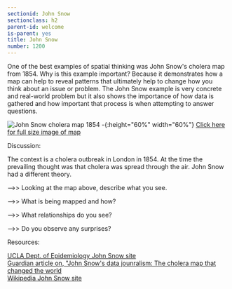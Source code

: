```yaml
---
sectionid: John Snow 
sectionclass: h2
parent-id: welcome
is-parent: yes
title: John Snow
number: 1200
---
```


One of the best examples of spatial thinking was John Snow's cholera map from 1854. Why is this example important? Because it demonstrates how a map can help to reveal patterns that ultimately help to change how you think about an issue or problem. The John Snow example is very concrete and real-world problem but it also shows the importance of how data is gathered and how important that process is when attempting to answer questions.  

![John Snow cholera map 1854 - ](https://raw.githubusercontent.com/vkcworkshops/introspatialmethods/gh-pages/img/johnsnowmap.png){:height="60%" width="60%"}
[Click here for full size image of map](https://www.ph.ucla.edu/epi/snow/snowmap1_highres.pdf)

Discussion:

The context is a cholera outbreak in London in 1854. At the time the prevailing thought was that cholera was spread through the air. John Snow had a different theory.

-->> Looking at the map above, describe what you see.  

-->> What is being mapped and how?  

-->> What relationships do you see?  

-->> Do you observe any surprises?  



Resources:

[UCLA Dept. of Epidemiology John Snow site](https://www.ph.ucla.edu/epi/snow.html#MAPPING)  
[Guardian article on, "John Snow's data jounralism: The cholera map that changed the world](https://www.theguardian.com/news/datablog/2013/mar/15/john-snow-cholera-map)  
[Wikipedia John Snow site](https://en.wikipedia.org/wiki/John_Snow)


